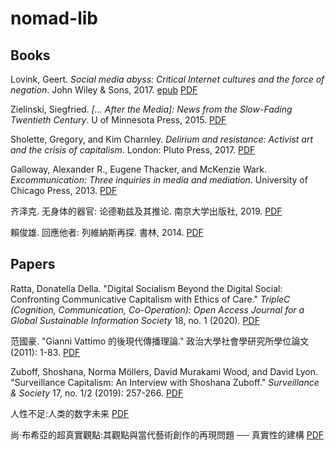 # nomad-lib

## Books

Lovink, Geert. _Social media abyss: Critical Internet cultures and the force of negation_. John Wiley & Sons, 2017. [epub](https://github.com/DeSociologue/nomad-lib/blob/master/Lovink%2C%20Geert%20-%20Social%20media%20abyss_%20critical%20internet%20cultures%20and%20the%20force%20of%20negation-Wiley_Polity%20Press%20(2016).epub) [PDF](https://github.com/DeSociologue/nomad-lib/blob/master/Social%20Media%20Abyss%20-%20Geert%20Lovink.pdf)

Zielinski, Siegfried. _[... After the Media]: News from the Slow-Fading Twentieth Century_. U of Minnesota Press, 2015. [PDF](https://github.com/DeSociologue/nomad-lib/blob/master/After%20the%20Media-%20News%20from%20the%20Slow-fading%20Twentieth%20Century.pdf)

Sholette, Gregory, and Kim Charnley. _Delirium and resistance: Activist art and the crisis of capitalism_. London: Pluto Press, 2017. [PDF](https://github.com/DeSociologue/nomad-lib/blob/master/Delirium%20and%20Resistance-%20Activist%20Art%20and%20the%20Crisis%20of%20Capitalism.pdf)

Galloway, Alexander R., Eugene Thacker, and McKenzie Wark. _Excommunication: Three inquiries in media and mediation_. University of Chicago Press, 2013. [PDF](https://github.com/DeSociologue/nomad-lib/blob/master/Excommunication-%20Three%20Inquiries%20in%20Media%20and%20Mediation.pdf)

齐泽克. 无身体的器官: 论德勒兹及其推论. 南京大学出版社, 2019. [PDF](https://github.com/DeSociologue/nomad-lib/blob/master/%E6%97%A0%E8%BA%AB%E4%BD%93%E7%9A%84%E5%99%A8%E5%AE%98%EF%BC%9A%E8%AE%BA%E5%BE%B7%E5%8B%92%E5%85%B9%E5%8F%8A%E5%85%B6%E6%8E%A8%E8%AE%BA.pdf)

賴俊雄. 回應他者: 列維納斯再探. 書林, 2014. [PDF](https://github.com/DeSociologue/nomad-lib/blob/master/%E8%B3%B4%E4%BF%8A%E9%9B%84%EF%BC%8C%E5%9B%9E%E6%87%89%E4%BB%96%E8%80%85%EF%BC%9A%E5%88%97%E7%82%BA%E7%B4%8D%E6%96%AF%E5%86%8D%E6%8E%A2.pdf)

## Papers

Ratta, Donatella Della. "Digital Socialism Beyond the Digital Social: Confronting Communicative Capitalism with Ethics of Care." _TripleC (Cognition, Communication, Co-Operation): Open Access Journal for a Global Sustainable Information Society_ 18, no. 1 (2020). [PDF](https://github.com/DeSociologue/nomad-lib/blob/master/Digital%20Socialism%20Beyond%20the%20Digital%20Social:%20Confronting%20Communicative%20Capitalism%20with%20Ethics%20of%20Care..pdf)

范國豪. "Gianni Vattimo 的後現代傳播理論." 政治大學社會學研究所學位論文 (2011): 1-83. [PDF](https://github.com/DeSociologue/nomad-lib/blob/master/Gianni%20Vattimo%20%E7%9A%84%E5%BE%8C%E7%8F%BE%E4%BB%A3%E5%82%B3%E6%92%AD%E7%90%86%E8%AB%96.pdf)

Zuboff, Shoshana, Norma Möllers, David Murakami Wood, and David Lyon. "Surveillance Capitalism: An Interview with Shoshana Zuboff." _Surveillance & Society_ 17, no. 1/2 (2019): 257-266. [PDF](https://github.com/DeSociologue/nomad-lib/blob/master/Zuboff%2C%20S.%2C%20M%C3%B6llers%2C%20N.%2C%20Wood%2C%20D.%20M.%2C%20%26%20Lyon%2C%20D.%20(2019).%20Surveillance%20Capitalism:%20An%20Interview%20with%20Shoshana%20Zuboff.%20Surveillance%20%26%20Society%2C%2017(1:2)%2C%20257-266..pdf)

人性不足:人类的数字未来 [PDF](https://github.com/DeSociologue/nomad-lib/blob/master/%E4%BA%BA%E6%80%A7%E4%B8%8D%E8%B6%B3:%E4%BA%BA%E7%B1%BB%E7%9A%84%E6%95%B0%E5%AD%97%E6%9C%AA%E6%9D%A5.pdf)

尚‧布希亞的超真實觀點:其觀點與當代藝術創作的再現問題 ── 真實性的建構 [PDF](https://github.com/DeSociologue/nomad-lib/blob/master/%E5%B0%9A%E2%80%A7%E5%B8%83%E5%B8%8C%E4%BA%9E%E7%9A%84%E8%B6%85%E7%9C%9F%E5%AF%A6%E8%A7%80%E9%BB%9E:%E5%85%B6%E8%A7%80%E9%BB%9E%E8%88%87%E7%95%B6%E4%BB%A3%E8%97%9D%E8%A1%93%E5%89%B5%E4%BD%9C%E7%9A%84%E5%86%8D%E7%8F%BE%E5%95%8F%E9%A1%8C%20%E2%94%80%E2%94%80%20%E7%9C%9F%E5%AF%A6%E6%80%A7%E7%9A%84%E5%BB%BA%E6%A7%8B.pdf)




